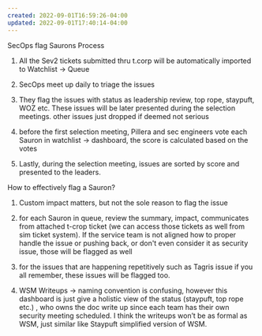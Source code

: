 ```yaml
---
created: 2022-09-01T16:59:26-04:00
updated: 2022-09-01T17:40:14-04:00
---
```



SecOps flag Saurons Process

1. All the Sev2 tickets submitted thru t.corp will be automatically imported to Watchlist -> Queue

2. SecOps meet up daily to triage the issues

3. They flag the issues with status as leadership review, top rope, staypuft, WOZ etc. These issues will be later presented during the selection meetings. other issues just dropped if deemed not serious

4. before the first selection meeting, Pillera and sec engineers vote each Sauron in watchlist -> dashboard, the score is calculated based on the votes

5. Lastly, during the selection meeting, issues are sorted by score and presented to the leaders.

How to effectively flag a Sauron?

1. Custom impact matters, but not the sole reason to flag the issue

2. for each Sauron in queue, review the summary, impact, communicates from attached t-crop ticket (we can access those tickets as well from sim ticket system). If the service team is not aligned how to proper handle the issue or pushing back, or don't even consider it as security issue, those will be flagged as well

3. for the issues that are happening repetitively such as Tagris issue if you all remember, these issues will be flagged too.

4. WSM Writeups -> naming convention is confusing, however this dashboard is just give a holistic view of the status (staypuft, top rope etc.) , who owns the doc write up since each team has their own security meeting scheduled. I think the writeups won’t be as formal as WSM, just similar like Staypuft simplified version of WSM.